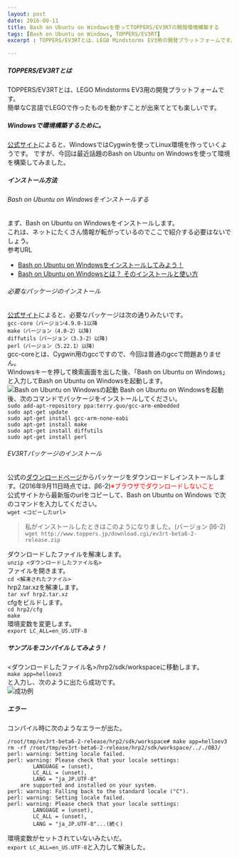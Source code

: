 ```yaml
---
layout: post
date: 2016-09-11
title: Bash on Ubuntu on Windowsを使ってTOPPERS/EV3RTの開発環境構築する
tags: [Bash on Ubuntu on Windows, TOPPERS/EV3RT]
excerpt : TOPPERS/EV3RTとは、LEGO Mindstorms EV3用の開発プラットフォームです。簡単なC言語でLEGOで作ったものを動かすことが出来てとても楽しいです。公式サイトによると、WindowsではCygwinを使ってLinux環境を作っていくようです。ですが、今回は最近話題のBash on Ubuntu on Windowsを使って環境を構築してみました。

---
```


##### TOPPERS/EV3RTとは  
TOPPERS/EV3RTとは、LEGO Mindstorms EV3用の開発プラットフォームです。  
簡単なC言語でLEGOで作ったものを動かすことが出来てとても楽しいです。  
##### Windowsで環境構築するために。  
[公式サイト](http://dev.toppers.jp/trac_user/ev3pf/wiki/DevEnv)によると、WindowsではCygwinを使ってLinux環境を作っていくようです。
ですが、今回は最近話題のBash on Ubuntu on Windowsを使って環境を構築してみました。  
##### インストール方法
###### Bash on Ubuntu on Windowsをインストールする
まず、Bash on Ubuntu on Windowsをインストールします。  
これは、ネットにたくさん情報が転がっているのでここで紹介する必要はないでしょう。  
参考URL  
- [Bash on Ubuntu on Windowsをインストールしてみよう！](http://qiita.com/Aruneko/items/c79810b0b015bebf30bb)  
- [Bash on Ubuntu on Windowsとは？ そのインストールと使い方](http://www.buildinsider.net/enterprise/bashonwindows/01)  
###### 必要なパッケージのインストール  
[公式サイト](http://dev.toppers.jp/trac_user/ev3pf/wiki/DevEnvWin)によると、必要なパッケージは次の通りみたいです。  
`gcc-core（バージョン4.9.0-1以降 `  
`make（バージョン（4.0-2）以降)`  
`diffutils（バージョン（3.3-2）以降)`  
`perl（バージョン（5.22.1）以降）`  
gcc-coreとは、Cygwin用のgccですので、今回は普通のgccで問題ありません。  
Windowsキーを押して検索画面を出した後、「Bash on Ubuntu on Windows」と入力してBash on Ubuntu on Windowsを起動します。  
![Bash on Ubuntu on Windowsの起動](http://nononono.sakura.ne.jp/img/2016-09-11-01.jpg)
Bash on Ubuntu on Windowsを起動後、次のコマンドでパッケージをインストールしてください。  
`sudo add-apt-repository ppa:terry.guo/gcc-arm-embedded`  
`sudo apt-get update`  
`sudo apt-get install gcc-arm-none-eabi`  
`sudo apt-get install make`  
`sudo apt-get install diffutils`  
`sudo apt-get install perl`  
###### EV3RTパッケージのインストール  
公式の[ダウンロードページ](http://dev.toppers.jp/trac_user/ev3pf/wiki/Download)からパッケージをダウンロードしインストールします。(2016年9月11日時点では、β6-2)<Font color="red">※ブラウザでダウンロードしないこと</font>  
公式サイトから最新版のurlをコピーして、Bash on Ubuntu on Windows で次のコマンドを入力してください。  
`wget <コピーしたurl>`  
> 私がインストールしたときはこのようになりました。(バージョン β6-2)  
> `wget http://www.toppers.jp/download.cgi/ev3rt-beta6-2-release.zip`  

ダウンロードしたファイルを解凍します。  
`unzip <ダウンロードしたファイル名>`  
ファイルを開きます。  
`cd <解凍されたファイル>`  
hrp2.tar.xzを解凍します。  
`tar xvf hrp2.tar.xz`  
cfgをビルドします。  
`cd hrp2/cfg`  
`make`  
環境変数を変更します。  
`export LC_ALL=en_US.UTF-8`
  
##### サンプルをコンパイルしてみよう！
<ダウンロードしたファイル名\>/hrp2/sdk/workspaceに移動します。  
`make app=helloev3`  
と入力し、次のように出たら成功です。  
![成功例](http://nononono.sakura.ne.jp/img/2016-09-11-02.jpg)  
  
##### エラー  
コンパイル時に次のようなエラーが出た。  
```
/root/tmp/ev3rt-beta6-2-release/hrp2/sdk/workspace# make app=helloev3
rm -rf /root/tmp/ev3rt-beta6-2-release/hrp2/sdk/workspace/.././OBJ/
perl: warning: Setting locale failed.
perl: warning: Please check that your locale settings:
        LANGUAGE = (unset),
        LC_ALL = (unset),
        LANG = "ja_JP.UTF-8"
    are supported and installed on your system.
perl: warning: Falling back to the standard locale ("C").
perl: warning: Setting locale failed.
perl: warning: Please check that your locale settings:
        LANGUAGE = (unset),
        LC_ALL = (unset),
        LANG = "ja_JP.UTF-8"...(続く)
```
環境変数がセットされていないみたいだ。  
`export LC_ALL=en_US.UTF-8`と入力して解決した。  

